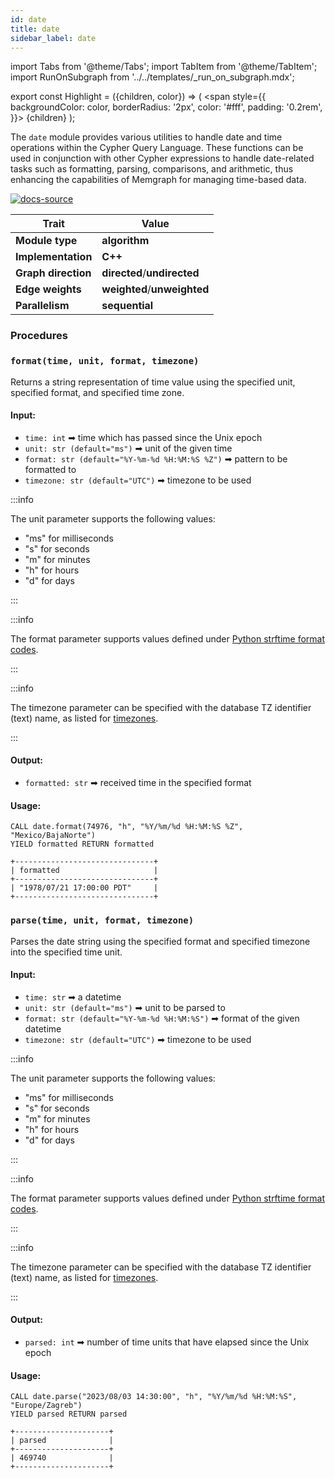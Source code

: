 ```yaml
---
id: date
title: date
sidebar_label: date
---
```


import Tabs from '@theme/Tabs';
import TabItem from '@theme/TabItem';
import RunOnSubgraph from '../../templates/_run_on_subgraph.mdx';

export const Highlight = ({children, color}) => (
<span
style={{
  backgroundColor: color,
  borderRadius: '2px',
  color: '#fff',
  padding: '0.2rem',
}}>
{children}
</span>
);

The `date` module provides various utilities to handle date and time operations within the Cypher Query Language. These functions can be used in conjunction with other Cypher expressions to handle date-related tasks such as formatting, parsing, comparisons, and arithmetic, thus enhancing the capabilities of Memgraph for managing time-based data.

[![docs-source](https://img.shields.io/badge/source-date-FB6E00?logo=github&style=for-the-badge)](https://github.com/memgraph/mage/tree/main/python/date.py)

| Trait               | Value                                                 |
| ------------------- | ----------------------------------------------------- |
| **Module type**     | <Highlight color="#FB6E00">**algorithm**</Highlight>  |
| **Implementation**  | <Highlight color="#FB6E00">**C++**</Highlight>        |
| **Graph direction** | <Highlight color="#FB6E00">**directed**</Highlight>/<Highlight color="#FB6E00">**undirected**</Highlight> |
| **Edge weights**    | <Highlight color="#FB6E00">**weighted**</Highlight>/<Highlight color="#FB6E00">**unweighted**</Highlight> |
| **Parallelism**     | <Highlight color="#FB6E00">**sequential**</Highlight> |

### Procedures

### `format(time, unit, format, timezone)`

Returns a string representation of time value using the specified unit, specified format, and specified time zone.

#### Input:

- `time: int` ➡ time which has passed since the Unix epoch
- `unit: str (default="ms")` ➡ unit of the given time
- `format: str (default="%Y-%m-%d %H:%M:%S %Z")` ➡ pattern to be formatted to
- `timezone: str (default="UTC")` ➡ timezone to be used

:::info

The unit parameter supports the following values:
- "ms" for milliseconds
- "s" for seconds
- "m" for minutes
- "h" for hours
- "d" for days

:::

:::info

The format parameter supports values defined under [Python strftime format codes](https://docs.python.org/3/library/datetime.html#strftime-and-strptime-format-codes).

:::

:::info

The timezone parameter can be specified with the database TZ identifier (text) name, as listed for [timezones](https://en.wikipedia.org/wiki/List_of_tz_database_time_zones).

:::

#### Output:

- `formatted: str` ➡ received time in the specified format

#### Usage:

```cypher
CALL date.format(74976, "h", "%Y/%m/%d %H:%M:%S %Z", "Mexico/BajaNorte") 
YIELD formatted RETURN formatted
```

```plaintext
+-------------------------------+
| formatted                     |
+-------------------------------+
| "1978/07/21 17:00:00 PDT"     |
+-------------------------------+
```


### `parse(time, unit, format, timezone)`

Parses the date string using the specified format and specified timezone into the specified time unit.

#### Input:

- `time: str` ➡ a datetime
- `unit: str (default="ms")` ➡ unit to be parsed to
- `format: str (default="%Y-%m-%d %H:%M:%S")` ➡ format of the given datetime
- `timezone: str (default="UTC")` ➡ timezone to be used

:::info

The unit parameter supports the following values:
- "ms" for milliseconds
- "s" for seconds
- "m" for minutes
- "h" for hours
- "d" for days

:::

:::info

The format parameter supports values defined under [Python strftime format codes](https://docs.python.org/3/library/datetime.html#strftime-and-strptime-format-codes).

:::

:::info

The timezone parameter can be specified with the database TZ identifier (text) name, as listed for [timezones](https://en.wikipedia.org/wiki/List_of_tz_database_time_zones).

:::

#### Output:

- `parsed: int` ➡ number of time units that have elapsed since the Unix epoch

#### Usage:

```cypher
CALL date.parse("2023/08/03 14:30:00", "h", "%Y/%m/%d %H:%M:%S", "Europe/Zagreb") 
YIELD parsed RETURN parsed
```

```plaintext
+---------------------+
| parsed              |
+---------------------+
| 469740              |
+---------------------+
```

